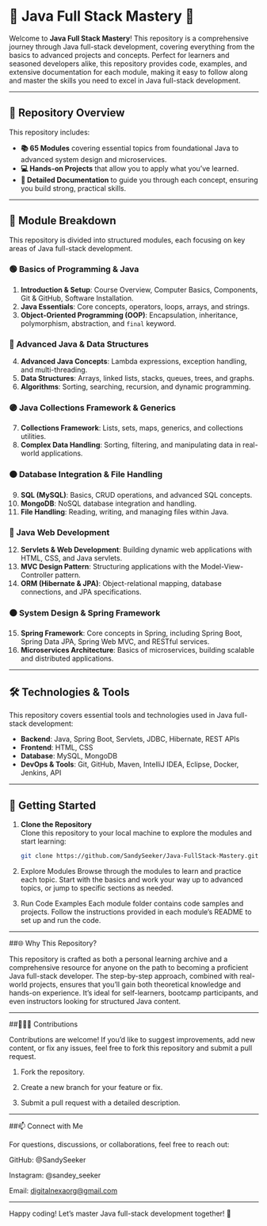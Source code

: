 # 🌟 Java Full Stack Mastery 🌟

Welcome to **Java Full Stack Mastery**! This repository is a comprehensive journey through Java full-stack development, covering everything from the basics to advanced projects and concepts. Perfect for learners and seasoned developers alike, this repository provides code, examples, and extensive documentation for each module, making it easy to follow along and master the skills you need to excel in Java full-stack development.

---

## 📌 Repository Overview

This repository includes:
- **📚 65 Modules** covering essential topics from foundational Java to advanced system design and microservices.
- **💻 Hands-on Projects** that allow you to apply what you’ve learned.
- **📄 Detailed Documentation** to guide you through each concept, ensuring you build strong, practical skills.

---

## 📂 Module Breakdown

This repository is divided into structured modules, each focusing on key areas of Java full-stack development.

### 🟢 Basics of Programming & Java

1. **Introduction & Setup**: Course Overview, Computer Basics, Components, Git & GitHub, Software Installation.
2. **Java Essentials**: Core concepts, operators, loops, arrays, and strings.
3. **Object-Oriented Programming (OOP)**: Encapsulation, inheritance, polymorphism, abstraction, and `final` keyword.

### 🔵 Advanced Java & Data Structures

4. **Advanced Java Concepts**: Lambda expressions, exception handling, and multi-threading.
5. **Data Structures**: Arrays, linked lists, stacks, queues, trees, and graphs.
6. **Algorithms**: Sorting, searching, recursion, and dynamic programming.

### 🟣 Java Collections Framework & Generics

7. **Collections Framework**: Lists, sets, maps, generics, and collections utilities.
8. **Complex Data Handling**: Sorting, filtering, and manipulating data in real-world applications.

### 🟠 Database Integration & File Handling

9. **SQL (MySQL)**: Basics, CRUD operations, and advanced SQL concepts.
10. **MongoDB**: NoSQL database integration and handling.
11. **File Handling**: Reading, writing, and managing files within Java.

### 🔴 Java Web Development

12. **Servlets & Web Development**: Building dynamic web applications with HTML, CSS, and Java servlets.
13. **MVC Design Pattern**: Structuring applications with the Model-View-Controller pattern.
14. **ORM (Hibernate & JPA)**: Object-relational mapping, database connections, and JPA specifications.

### 🟤 System Design & Spring Framework

15. **Spring Framework**: Core concepts in Spring, including Spring Boot, Spring Data JPA, Spring Web MVC, and RESTful services.
16. **Microservices Architecture**: Basics of microservices, building scalable and distributed applications.

---

## 🛠️ Technologies & Tools

This repository covers essential tools and technologies used in Java full-stack development:

- **Backend**: Java, Spring Boot, Servlets, JDBC, Hibernate, REST APIs
- **Frontend**: HTML, CSS
- **Database**: MySQL, MongoDB
- **DevOps & Tools**: Git, GitHub, Maven, IntelliJ IDEA, Eclipse, Docker, Jenkins, API

---

## 🚀 Getting Started

1. **Clone the Repository**  
   Clone this repository to your local machine to explore the modules and start learning:
   ```bash
   git clone https://github.com/SandySeeker/Java-FullStack-Mastery.git

2. Explore Modules
Browse through the modules to learn and practice each topic. Start with the basics and work your way up to advanced topics, or jump to specific sections as needed.


3. Run Code Examples
Each module folder contains code samples and projects. Follow the instructions provided in each module’s README to set up and run the code.




---

##🌐 Why This Repository?

This repository is crafted as both a personal learning archive and a comprehensive resource for anyone on the path to becoming a proficient Java full-stack developer. The step-by-step approach, combined with real-world projects, ensures that you’ll gain both theoretical knowledge and hands-on experience. It’s ideal for self-learners, bootcamp participants, and even instructors looking for structured Java content.


---

##🧑‍🤝‍🧑 Contributions

Contributions are welcome! If you’d like to suggest improvements, add new content, or fix any issues, feel free to fork this repository and submit a pull request.

1. Fork the repository.


2. Create a new branch for your feature or fix.


3. Submit a pull request with a detailed description.




---

##📫 Connect with Me

For questions, discussions, or collaborations, feel free to reach out:

GitHub: @SandySeeker

Instagram: @sandey_seeker

Email: digitalnexaorg@gmail.com



---

Happy coding! Let’s master Java full-stack development together! 🚀
